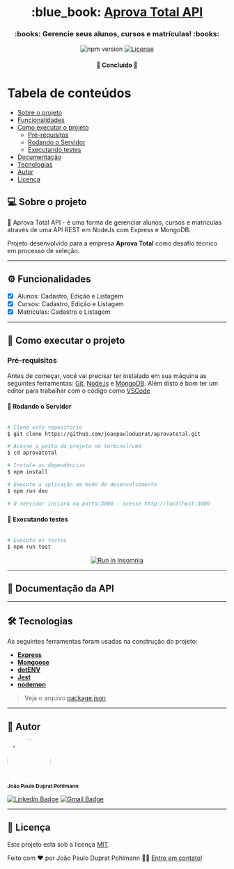<h1 align="center">
     :blue_book: <a href="#"> Aprova Total API </a>
</h1>

<h3 align="center">
    :books: Gerencie seus alunos, cursos e matrículas! :books:
</h3>

<p align="center">
  <img alt="npm version" src="https://badge.fury.io/js/npm.svg">
  
  <a href="./LICENSE">
    <img alt="License" src="https://img.shields.io/badge/License-MIT-yellow.svg">
  </a>
</p>

<h4 align="center">
	🚧 Concluído 🚧
</h4>

# Tabela de conteúdos

<!--ts-->

- [Sobre o projeto](#-sobre-o-projeto)
- [Funcionalidades](#-funcionalidades)
- [Como executar o projeto](#-como-executar-o-projeto)
  - [Pré-requisitos](#pré-requisitos)
  - [Rodando o Servidor](#-rodando-o-servidor)
  - [Executando testes](#-executando-testes)
- [Documentação](#-documentação)
- [Tecnologias](#-tecnologias)
- [Autor](#-autor)
- [Licença](#user-content--licença)
<!--te-->

## 💻 Sobre o projeto

:blue_book: Aprova Total API - é uma forma de gerenciar alunos, cursos e matrículas através de uma API REST em NodeJs com Express e MongoDB.

Projeto desenvolvido para a empresa **Aprova Total** como desafio técnico em processo de seleção.

---

## ⚙️ Funcionalidades

- [x] Alunos: Cadastro, Edição e Listagem
- [x] Cursos: Cadastro, Edição e Listagem
- [x] Matrículas: Cadastro e Listagem

---

## 🚀 Como executar o projeto

### Pré-requisitos

Antes de começar, você vai precisar ter instalado em sua máquina as seguintes ferramentas:
[Git](https://git-scm.com), [Node.js](https://nodejs.org/en/) e [MongoDB](https://www.mongodb.com/).
Além disto é bom ter um editor para trabalhar com o código como [VSCode](https://code.visualstudio.com/)

#### 🎲 Rodando o Servidor

```bash

# Clone este repositório
$ git clone https://github.com/joaopauloduprat/aprovatotal.git

# Acesse a pasta do projeto no terminal/cmd
$ cd aprovatotal

# Instale as dependências
$ npm install

# Execute a aplicação em modo de desenvolvimento
$ npm run dev

# O servidor inciará na porta:3000 - acesse http://localhost:3000

```

#### :test_tube: Executando testes

```bash

# Execute os testes
$ npm run test

```

<p align="center">
  <a href="https://insomnia.rest/run/?label=aprovatotal&uri=https%3A%2F%2Fraw.githubusercontent.com%2Fjoaopauloduprat%2Faprovatotal%2Fmain%2Faprovatotal.json" target="_blank"><img src="https://insomnia.rest/images/run.svg" alt="Run in Insomnia"></a>
</p>

---

## :page_facing_up: Documentação da API

---

## 🛠 Tecnologias

As seguintes ferramentas foram usadas na construção do projeto:

- **[Express](https://expressjs.com/)**
- **[Mongoose](https://mongoosejs.com/)**
- **[dotENV](https://github.com/motdotla/dotenv)**
- **[Jest](https://jestjs.io/)**
- **[nodemon](https://github.com/remy/nodemon)**

> Veja o arquivo [package.json](https://raw.githubusercontent.com/joaopauloduprat/aprovatotal/main/package.json)

---

## 🦸 Autor

<a href="https://jpduprat.work">
 <img style="border-radius: 50%;" src="https://avatars.githubusercontent.com/u/53086678?s=120&v=4" width="100px;" alt=""/>
 <br />
 <sub><b>João Paulo Duprat Pohlmann</b></sub></a>
 <br />

[![Linkedin Badge](https://img.shields.io/badge/-João-blue?style=flat-square&logo=Linkedin&logoColor=white&link=https://www.linkedin.com/in/joaopauloduprat/)](https://www.linkedin.com/in/joaopauloduprat/)
[![Gmail Badge](https://img.shields.io/badge/-duprat.dev@gmail.com-c14438?style=flat-square&logo=Gmail&logoColor=white&link=mailto:duprat.dev@gmail.com)](mailto:duprat.dev@gmail.com)

---

## 📝 Licença

Este projeto esta sob a licença [MIT](./LICENSE).

Feito com ❤️ por João Paulo Duprat Pohlmann 👋🏽 [Entre em contato!](https://www.linkedin.com/in/joaopauloduprat/)
